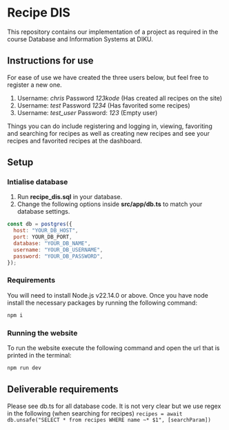 # Recipe DIS
This repository contains our implementation of a project as required in the course Database and Information Systems at DIKU.

## Instructions for use
For ease of use we have created the three users below, but feel free to register a new one.
1. Username: *chris*     Password *123kode* (Has created all recipes on the site)
2. Username: *test*      Password *1234*    (Has favorited some recipes)
3. Username: *test_user* Password: *123*    (Empty user)

Things you can do include registering and logging in, viewing, favoriting and searching for recipes as well as creating new recipes and see your recipes and favorited recipes at the dashboard.

## Setup
### Intialise database
1. Run **recipe_dis.sql** in your database.
2. Change the following options inside **src/app/db.ts** to match your database settings.
```javascript
const db = postgres({
  host: "YOUR_DB_HOST",
  port: YOUR_DB_PORT,
  database: "YOUR_DB_NAME",
  username: "YOUR_DB_USERNAME",
  password: "YOUR_DB_PASSWORD",
});
```

### Requirements
You will need to install Node.js v22.14.0 or above.
Once you have node install the necessary packages by running the following command:
```bash
npm i
```

### Running the website
To run the website execute the following command and open the url that is printed in the terminal:
```bash
npm run dev
```

## Deliverable requirements 
Please see db.ts for all database code. 
It is not very clear but we use regex in the following (when searching for recipes) 
``` recipes = await db.unsafe("SELECT * from recipes WHERE name ~* $1", [searchParam]) ```
